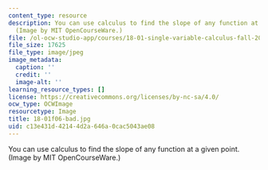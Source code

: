 ```yaml
---
content_type: resource
description: You can use calculus to find the slope of any function at a given point.
  (Image by MIT OpenCourseWare.)
file: /ol-ocw-studio-app/courses/18-01-single-variable-calculus-fall-2006/c13e431d42144d2a646a0cac5043ae08_18-01f06-bad.jpg
file_size: 17625
file_type: image/jpeg
image_metadata:
  caption: ''
  credit: ''
  image-alt: ''
learning_resource_types: []
license: https://creativecommons.org/licenses/by-nc-sa/4.0/
ocw_type: OCWImage
resourcetype: Image
title: 18-01f06-bad.jpg
uid: c13e431d-4214-4d2a-646a-0cac5043ae08
---
```

You can use calculus to find the slope of any function at a given point. (Image by MIT OpenCourseWare.)